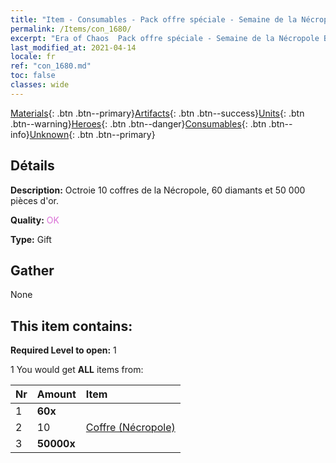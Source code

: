 ```yaml
---
title: "Item - Consumables - Pack offre spéciale - Semaine de la Nécropole B"
permalink: /Items/con_1680/
excerpt: "Era of Chaos  Pack offre spéciale - Semaine de la Nécropole B"
last_modified_at: 2021-04-14
locale: fr
ref: "con_1680.md"
toc: false
classes: wide
---
```

 [Materials](/fr/Items/){: .btn .btn--primary}[Artifacts](/fr/Items/Artifacts/){: .btn .btn--success}[Units](/fr/Items/Units/){: .btn .btn--warning}[Heroes](/fr/Items/Heroes/){: .btn .btn--danger}[Consumables](/fr/Items/Consumables/){: .btn .btn--info}[Unknown](/fr/Items/Unknown/){: .btn .btn--primary}

## Détails
 **Description:** Octroie 10 coffres de la Nécropole, 60 diamants et 50 000 pièces d'or.

 **Quality:** <span style="color: #DA70D6">OK</span>

 **Type:** Gift

## Gather

  None

## This item contains:

 **Required Level to open:** 1

 1 You would get **ALL** items  from:

  | Nr | Amount |     Item    |
  |:---|:-------|:------------|
  | 1 |  **60x** | <i class="fas fa-gem"/> |  | 
  | 2 | 10 | [Coffre (Nécropole)](/fr/Items/con_1271/) | 
  | 3 |  **50000x** | <i class="fas fa-coins"/> |  | 
